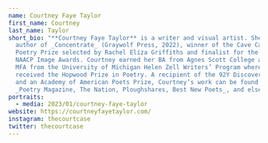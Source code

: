```yaml
---
name: Courtney Faye Taylor
first_name: Courtney
last_name: Taylor
short_bio: "**Courtney Faye Taylor** is a writer and visual artist. She is the
  author of _Concentrate_ (Graywolf Press, 2022), winner of the Cave Canem
  Poetry Prize selected by Rachel Eliza Griffiths and finalist for the 2023
  NAACP Image Awards. Courtney earned her BA from Agnes Scott College and her
  MFA from the University of Michigan Helen Zell Writers’ Program where she
  received the Hopwood Prize in Poetry. A recipient of the 92Y Discovery Prize
  and an Academy of American Poets Prize, Courtney’s work can be found in
  _Poetry Magazine, The Nation, Ploughshares, Best New Poets_, and elsewhere. "
portraits:
  - media: 2023/01/courtney-faye-taylor
website: https://courtneyfayetaylor.com/
instagram: thecourtcase
twitter: thecourtcase
---
```


